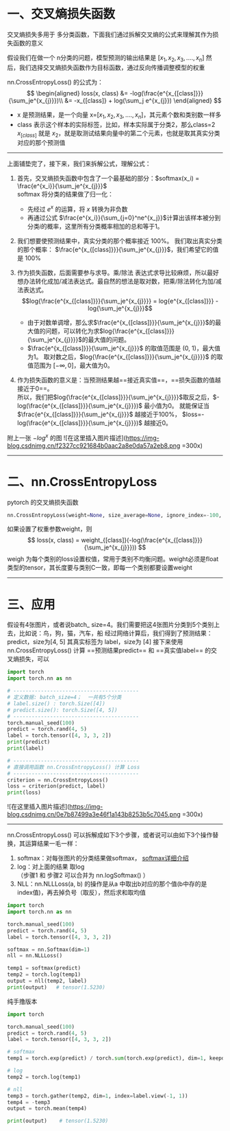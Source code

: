 # 一、交叉熵损失函数
交叉熵损失多用于 多分类函数，下面我们通过拆解交叉熵的公式来理解其作为损失函数的意义

假设我们在做一个  n分类的问题，模型预测的输出结果是 $[x_1,  x_2, x_3, ...., x_n]$
然后，我们选择交叉熵损失函数作为目标函数，通过反向传播调整模型的权重

nn.CrossEntropyLoss() 的公式为：
$$
\begin{aligned}
loss(x, class) 
&= -log(\frac{e^{x_{[class]}}}{\sum_je^{x_{j}}})\\
&= -x_{[class]} + log(\sum_j e^{x_{j}})
\end{aligned}
$$
-  x 是预测结果，是一个向量 x=$[x_1,  x_2, x_3, ...., x_n]$，其元素个数和类别数一样多
-  class 表示这个样本的实际标签，比如，样本实际属于分类2，那么class=2
    $x_{[class]}$ 就是 $x_2$，就是取测试结果向量中的第二个元素，也就是取其真实分类对应的那个预测值


---

上面铺垫完了，接下来，我们来拆解公式，理解公式：


 1. 首先，交叉熵损失函数中包含了一个最基础的部分：$softmax(x_i) = \frac{e^{x_i}}{\sum_je^{x_{j}}}$
\
softmax 将分类的结果做了归一化：
	- 先经过 $e^{x}$ 的运算，将 $x$ 转换为非负数
	- 再通过公式 $\frac{e^{x_i}}{\sum_{j=0}^ne^{x_j}}$计算出该样本被分到分类$i$的概率，这里所有分类概率相加的总和等于1。
$\quad$

 2. 我们想要使预测结果中，真实分类的那个概率接近 100%。 我们取出真实分类的那个概率：
$\frac{e^{x_{[class]}}}{\sum_je^{x_{j}}}$，我们希望它的值是 100%
$\quad$

 3. 作为损失函数，后面需要参与求导。乘/除法 表达式求导比较麻烦，所以最好想办法转化成加/减法表达式。最自然的想法是取对数，把乘/除法转化为加/减法表达式。
$$log{\frac{e^{x_{[class]}}}{\sum_je^{x_{j}}}} = log{e^{x_{[class]}}} - log{\sum_je^{x_{j}}}$$
	- 由于对数单调增，那么求$\frac{e^{x_{[class]}}}{\sum_je^{x_{j}}}$的最大值的问题，可以转化为求$log{\frac{e^{x_{[class]}}}{\sum_je^{x_{j}}}}$的最大值的问题。
	- $\frac{e^{x_{[class]}}}{\sum_je^{x_{j}}}$ 的取值范围是 (0, 1)，最大值为1。 取对数之后，$log{\frac{e^{x_{[class]}}}{\sum_je^{x_{j}}}}$ 的取值范围为 $[-\infty, 0]$，最大值为0。
$\quad$


 4. 作为损失函数的意义是：当预测结果越==接近真实值==，==损失函数的值越接近于0==。
\
所以，我们把$log{\frac{e^{x_{[class]}}}{\sum_je^{x_{j}}}}$取反之后，$-log(\frac{e^{x_{[class]}}}{\sum_je^{x_{j}}})$ 最小值为0。 就能保证当  $\frac{e^{x_{[class]}}}{\sum_je^{x_{j}}}$ 越接近于100%， $loss=-log(\frac{e^{x_{[class]}}}{\sum_je^{x_{j}}})$ 越接近0。


 附上一张 $-log^x$ 的图
![在这里插入图片描述](https://img-blog.csdnimg.cn/f2327cc921684b0aac2a8e0da57a2eb8.png =300x)


---

# 二、nn.CrossEntropyLoss
pytorch 的交叉熵损失函数
```python
nn.CrossEntropyLoss(weight=None, size_average=None, ignore_index=-100, reduce=None, reduction='mean')
```
如果设置了权重参数weight，则
$$
loss(x, class) = weight_{[class]}(-log(\frac{e^{x_{[class]}}}{\sum_je^{x_{j}}}))
$$
weigh 为每个类别的loss设置权值，常用于类别不均衡问题。weight必须是float类型的tensor，其长度要与类别C一致，即每一个类别都要设置weight


----

# 三、应用
假设有4张图片，或者说batch_ size=4。我们需要把这4张图片分类到5个类别上去，比如说：鸟，狗，猫，汽车，船
经过网络计算后，我们得到了预测结果：predict，size为[4, 5]
其真实标签为 label，size为 [4]
接下来使用 nn.CrossEntropyLoss()  计算 ==预测结果predict== 和 ==真实值label== 的交叉熵损失，可以
```python
import torch
import torch.nn as nn

# -----------------------------------------
# 定义数据: batch_size=4；  一共有5个分类
# label.size() : torch.Size([4])
# predict.size(): torch.Size([4, 5])
# -----------------------------------------
torch.manual_seed(100)
predict = torch.rand(4, 5)
label = torch.tensor([4, 3, 3, 2])
print(predict)
print(label)

# -----------------------------------------
# 直接调用函数 nn.CrossEntropyLoss() 计算 Loss
# -----------------------------------------
criterion = nn.CrossEntropyLoss()
loss = criterion(predict, label)
print(loss)
```
![在这里插入图片描述](https://img-blog.csdnimg.cn/0e7b87499a3e46f1a143b8253b5c7045.png =300x)




----
nn.CrossEntropyLoss() 可以拆解成如下3个步骤，或者说可以由如下3个操作替换，其运算结果一毛一样：
 1. softmax：对每张图片的分类结果做softmax， [softmax详细介绍](https://editor.csdn.net/md/?articleId=125253161)
 2. log：对上面的结果 取log  
（步骤1 和 步骤2 可以合并为 nn.logSoftmax() ）
 3. NLL：nn.NLLLoss(a, b) 的操作是从a 中取出b对应的那个值(b中存的是 index值)，再去掉负号（取反），然后求和取均值

```python
import torch
import torch.nn as nn

torch.manual_seed(100)
predict = torch.rand(4, 5)
label = torch.tensor([4, 3, 3, 2])

softmax = nn.Softmax(dim=1)
nll = nn.NLLLoss()

temp1 = softmax(predict)
temp2 = torch.log(temp1)
output = nll(temp2, label)
print(output)   # tensor(1.5230)
```

纯手撸版本

```python
import torch

torch.manual_seed(100)
predict = torch.rand(4, 5)
label = torch.tensor([4, 3, 3, 2])

# softmax
temp1 = torch.exp(predict) / torch.sum(torch.exp(predict), dim=1, keepdim=True)

# log
temp2 = torch.log(temp1)

# nll
temp3 = torch.gather(temp2, dim=1, index=label.view(-1, 1))
temp4 = -temp3
output = torch.mean(temp4)

print(output)    # tensor(1.5230)
```